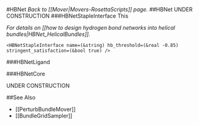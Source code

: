 #HBNet
*Back to [[Mover|Movers-RosettaScripts]] page.*
##HBNet
UNDER CONSTRUCTION
###HBNetStapleInterface
This 

*For details on [[how to design hydrogen bond networks into helical bundles|HBNet_HelicalBundles]].*

```
<HBNetStapleInterface name=(&string) hb_threshold=(&real -0.85) stringent_satisfaction=(&bool true) />
```
###HBNetLigand

###HBNetCore



UNDER CONSTRUCTION

##See Also

* [[PerturbBundleMover]]
* [[BundleGridSampler]]

